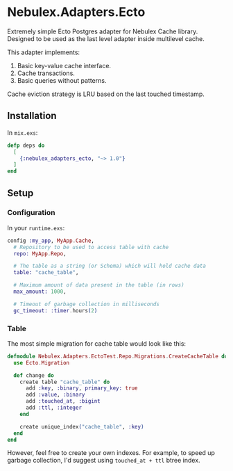 # Nebulex.Adapters.Ecto

Extremely simple Ecto Postgres adapter for Nebulex Cache library.
Designed to be used as the last level adapter inside multilevel cache.

This adapter implements:
1. Basic key-value cache interface.
2. Cache transactions.
3. Basic queries without patterns.

Cache eviction strategy is LRU based on the last touched timestamp.

## Installation

In `mix.exs`:
```elixir
defp deps do
  [
    {:nebulex_adapters_ecto, "~> 1.0"}
  ]
end
```

## Setup

### Configuration

In your `runtime.exs`:
```elixir
config :my_app, MyApp.Cache,
  # Repository to be used to access table with cache
  repo: MyApp.Repo,

  # The table as a string (or Schema) which will hold cache data
  table: "cache_table",

  # Maximum amount of data present in the table (in rows)
  max_amount: 1000,

  # Timeout of garbage collection in milliseconds
  gc_timeout: :timer.hours(2)
```

### Table

The most simple migration for cache table would look like this:

```elixir
defmodule Nebulex.Adapters.EctoTest.Repo.Migrations.CreateCacheTable do
  use Ecto.Migration

  def change do
    create table "cache_table" do
      add :key, :binary, primary_key: true
      add :value, :binary
      add :touched_at, :bigint
      add :ttl, :integer
    end

    create unique_index("cache_table", :key)
  end
end
```

However, feel free to create your own indexes. For example, to speed up
garbage collection, I'd suggest using `touched_at + ttl` btree index.
